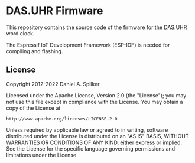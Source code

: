 DAS.UHR Firmware
================

This repository contains the source code of the firmware for the DAS.UHR word clock.

The Espressif IoT Development Framework (ESP-IDF) is needed for compiling and flashing.


License
-------

Copyright 2012-2022 Daniel A. Spilker

Licensed under the Apache License, Version 2.0 (the "License");
you may not use this file except in compliance with the License.
You may obtain a copy of the License at

    http://www.apache.org/licenses/LICENSE-2.0

Unless required by applicable law or agreed to in writing, software
distributed under the License is distributed on an "AS IS" BASIS,
WITHOUT WARRANTIES OR CONDITIONS OF ANY KIND, either express or implied.
See the License for the specific language governing permissions and
limitations under the License.
